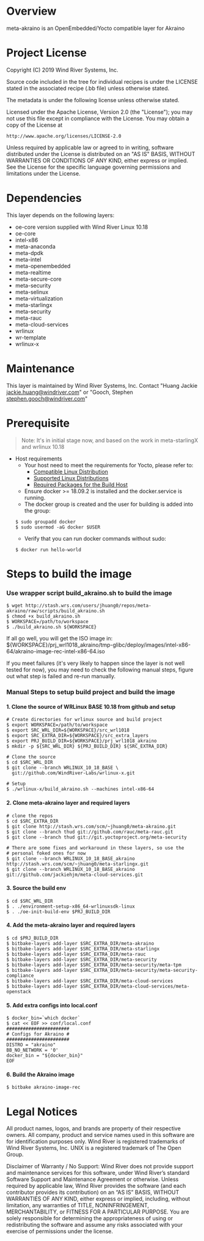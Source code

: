 # Overview 

meta-akraino is an OpenEmbedded/Yocto compatible layer for Akraino

# Project License

Copyright (C) 2019 Wind River Systems, Inc.

Source code included in the tree for individual recipes is under the LICENSE
stated in the associated recipe (.bb file) unless otherwise stated.

The metadata is under the following license unless otherwise stated.

Licensed under the Apache License, Version 2.0 (the "License");
you may not use this file except in compliance with the License.
You may obtain a copy of the License at

    http://www.apache.org/licenses/LICENSE-2.0

Unless required by applicable law or agreed to in writing, software
distributed under the License is distributed on an "AS IS" BASIS,
WITHOUT WARRANTIES OR CONDITIONS OF ANY KIND, either express or implied.
See the License for the specific language governing permissions and
limitations under the License.

# Dependencies
This layer depends on the following layers:
  * oe-core version supplied with Wind River Linux 10.18
  * oe-core
  * intel-x86
  * meta-anaconda
  * meta-dpdk
  * meta-intel
  * meta-openembedded
  * meta-realtime
  * meta-secure-core
  * meta-security
  * meta-selinux
  * meta-virtualization
  * meta-starlingx
  * meta-security
  * meta-rauc
  * meta-cloud-services
  * wrlinux
  * wr-template
  * wrlinux-x

# Maintenance
This layer is maintained by Wind River Systems, Inc.
Contact "Huang Jackie <jackie.huang@windriver.com>" or "Gooch, Stephen <stephen.gooch@windriver.com>"

# Prerequisite

> Note: It's in initial stage now, and based on the work in meta-starlingX and wrlinux 10.18

* Host requirements
  * Your host need to meet the requirements for Yocto, please refer to:
    * [Compatible Linux Distribution](https://www.yoctoproject.org/docs/2.6.3/brief-yoctoprojectqs/brief-yoctoprojectqs.html#brief-compatible-distro)
    * [Supported Linux Distributions](https://www.yoctoproject.org/docs/2.6.3/ref-manual/ref-manual.html#detailed-supported-distros)
    * [Required Packages for the Build Host](https://www.yoctoproject.org/docs/2.6.3/ref-manual/ref-manual.html#required-packages-for-the-build-host)
  * Ensure docker >= 18.09.2 is installed and the docker.service is running.
  * The docker group is created and the user for building is added into the group:
  ```
  $ sudo groupadd docker
  $ sudo usermod -aG docker $USER
  ```
  * Verify that you can run docker commands without sudo:
  ```
  $ docker run hello-world
  ```

# Steps to build the image

### Use wrapper script build_akraino.sh to build the image

```
$ wget http://stash.wrs.com/users/jhuang0/repos/meta-akraino/raw/scripts/build_akraino.sh
$ chmod +x build_akraino.sh
$ WORKSPACE=/path/to/workspace
$ ./build_akraino.sh ${WORKSPACE}
```

If all go well, you will get the ISO image in:
${WORKSPACE}/prj_wrl1018_akraino/tmp-glibc/deploy/images/intel-x86-64/akraino-image-rec-intel-x86-64.iso

If you meet failures (it's very likely to happen since the layer is not well tested for now),
you may need to check the following manual steps, figure out what step is failed and re-run manually.

### Manual Steps to setup build project and build the image

#### 1. Clone the source of WRLinux BASE 10.18 from github and setup

```shell
# Create directories for wrlinux source and build project
$ export WORKSPACE=/path/to/workspace
$ export SRC_WRL_DIR=${WORKSPACE}/src_wrl1018
$ export SRC_EXTRA_DIR=${WORKSPACE}/src_extra_layers
$ export PRJ_BUILD_DIR=${WORKSPACE}/prj_wrl1018_akraino
$ mkdir -p ${SRC_WRL_DIR} ${PRJ_BUILD_DIR} ${SRC_EXTRA_DIR}

# Clone the source
$ cd $SRC_WRL_DIR
$ git clone --branch WRLINUX_10_18_BASE \
  git://github.com/WindRiver-Labs/wrlinux-x.git

# Setup
$ ./wrlinux-x/build_akraino.sh --machines intel-x86-64
```

#### 2. Clone meta-akraino layer and required layers

```
# clone the repos
$ cd $SRC_EXTRA_DIR
$ git clone http://stash.wrs.com/scm/~jhuang0/meta-akraino.git
$ git clone --branch thud git://github.com/rauc/meta-rauc.git
$ git clone --branch thud git://git.yoctoproject.org/meta-security

# There are some fixes and workaround in these layers, so use the
# personal foked ones for now
$ git clone --branch WRLINUX_10_18_BASE_akraino http://stash.wrs.com/scm/~jhuang0/meta-starlingx.git 
$ git clone --branch WRLINUX_10_18_BASE_akraino git://github.com/jackiehjm/meta-cloud-services.git
```

#### 3. Source the build env

```shell
$ cd $SRC_WRL_DIR
$ . ./environment-setup-x86_64-wrlinuxsdk-linux
$ . ./oe-init-build-env $PRJ_BUILD_DIR
```


#### 4. Add the meta-akraino layer and required layers
```
$ cd $PRJ_BUILD_DIR
$ bitbake-layers add-layer $SRC_EXTRA_DIR/meta-akraino
$ bitbake-layers add-layer $SRC_EXTRA_DIR/meta-starlingx
$ bitbake-layers add-layer $SRC_EXTRA_DIR/meta-rauc
$ bitbake-layers add-layer $SRC_EXTRA_DIR/meta-security
$ bitbake-layers add-layer $SRC_EXTRA_DIR/meta-security/meta-tpm
$ bitbake-layers add-layer $SRC_EXTRA_DIR/meta-security/meta-security-compliance
$ bitbake-layers add-layer $SRC_EXTRA_DIR/meta-cloud-services
$ bitbake-layers add-layer $SRC_EXTRA_DIR/meta-cloud-services/meta-openstack
```

#### 5. Add extra configs into local.conf

```
$ docker_bin=`which docker`
$ cat << EOF >> conf/local.conf
#######################
# Configs for Akraino #
#######################
DISTRO = "akraino"
BB_NO_NETWORK = '0'
docker_bin = "${docker_bin}"
EOF
```

#### 6. Build the Akraino image
```
$ bitbake akraino-image-rec
```

# Legal Notices

All product names, logos, and brands are property of their respective owners. All company, product and service names used in this software are for identification purposes only. Wind River is registered trademarks of Wind River Systems, Inc. UNIX is a registered trademark of The Open Group.

Disclaimer of Warranty / No Support: Wind River does not provide support and maintenance services for this software, under Wind River’s standard Software Support and Maintenance Agreement or otherwise. Unless required by applicable law, Wind River provides the software (and each contributor provides its contribution) on an “AS IS” BASIS, WITHOUT WARRANTIES OF ANY KIND, either express or implied, including, without limitation, any warranties of TITLE, NONINFRINGEMENT, MERCHANTABILITY, or FITNESS FOR A PARTICULAR PURPOSE. You are solely responsible for determining the appropriateness of using or redistributing the software and assume any risks associated with your exercise of permissions under the license.

